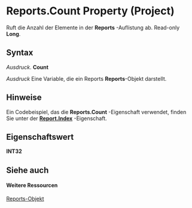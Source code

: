 
# Reports.Count Property (Project)
Ruft die Anzahl der Elemente in der  **Reports** -Auflistung ab. Read-only **Long**.

## Syntax

 _Ausdruck_. **Count**

 _Ausdruck_ Eine Variable, die ein Reports **Reports**-Objekt darstellt.


## Hinweise

Ein Codebeispiel, das die  **Reports.Count** -Eigenschaft verwendet, finden Sie unter der **[Report.Index](3a0ccb0f-443e-ea35-4766-b79f97fef84a.md)** -Eigenschaft.


## Eigenschaftswert

 **INT32**


## Siehe auch


#### Weitere Ressourcen


[Reports-Objekt](a9f4a13b-1907-dbe8-8077-fb1226bb8bb9.md)